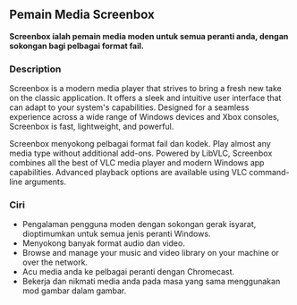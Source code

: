 <!-- Markdown version of store listing for localization. -->
<!-- Feel free to adapt or modify key points if necessary. -->
## Pemain Media Screenbox

**Screenbox ialah pemain media moden untuk semua peranti anda, dengan sokongan bagi pelbagai format fail.**

### Description

Screenbox is a modern media player that strives to bring a fresh new take on the classic application. It offers a sleek and intuitive user interface that can adapt to your system's capabilities. Designed for a seamless experience across a wide range of Windows devices and Xbox consoles, Screenbox is fast, lightweight, and powerful.

Screenbox menyokong pelbagai format fail dan kodek. Play almost any media type without additional add-ons. Powered by LibVLC, Screenbox combines all the best of VLC media player and modern Windows app capabilities. Advanced playback options are available using VLC command-line arguments.

### Ciri

- Pengalaman pengguna moden dengan sokongan gerak isyarat, dioptimumkan untuk semua jenis peranti Windows.
- Menyokong banyak format audio dan video.
- Browse and manage your music and video library on your machine or over the network.
- Acu media anda ke pelbagai peranti dengan Chromecast.
- Bekerja dan nikmati media anda pada masa yang sama menggunakan mod gambar dalam gambar.
